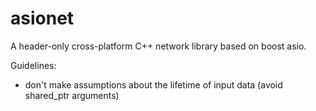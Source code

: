# asionet
A header-only cross-platform C++ network library based on boost asio.

Guidelines:
- don't make assumptions about the lifetime of input data (avoid shared_ptr arguments)